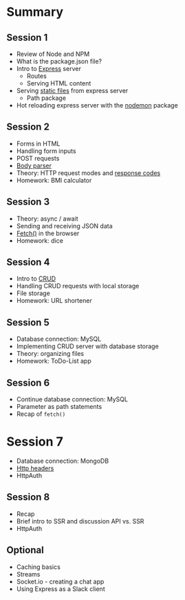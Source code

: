# Summary

## Session 1

- Review of Node and NPM
- What is the package.json file?
- Intro to [Express](https://www.npmjs.com/package/express) server
  - Routes
  - Serving HTML content
- Serving [static files](https://expressjs.com/en/starter/static-files.html) from express server
  - Path package
- Hot reloading express server with the [nodemon](https://www.npmjs.com/package/nodemon) package

## Session 2

- Forms in HTML
- Handling form inputs
- POST requests
- [Body parser](https://www.quora.com/What-exactly-does-body-parser-do-with-express-js-and-why-do-I-need-it)
- Theory: HTTP request modes and [response codes](https://httpstatuses.com/)
- Homework: BMI calculator

## Session 3

- Theory: async / await
- Sending and receiving JSON data
- [Fetch()](https://developer.mozilla.org/en-US/docs/Web/API/Fetch_API) in the browser
- Homework: dice

## Session 4

- Intro to [CRUD](https://en.wikipedia.org/wiki/Create,_read,_update_and_delete)
- Handling CRUD requests with local storage
- File storage
- Homework: URL shortener

## Session 5

- Database connection: MySQL
- Implementing CRUD server with database storage
- Theory: organizing files
- Homework: ToDo-List app

## Session 6

- Continue database connection: MySQL
- Parameter as path statements
- Recap of `fetch()`

# Session 7

- Database connection: MongoDB
- [Http headers](https://developer.mozilla.org/en-US/docs/Web/HTTP/Headers)
- HttpAuth

## Session 8

- Recap
- Brief intro to SSR and discussion API vs. SSR
- HttpAuth

## Optional

- Caching basics
- Streams
- Socket.io - creating a chat app
- Using Express as a Slack client
